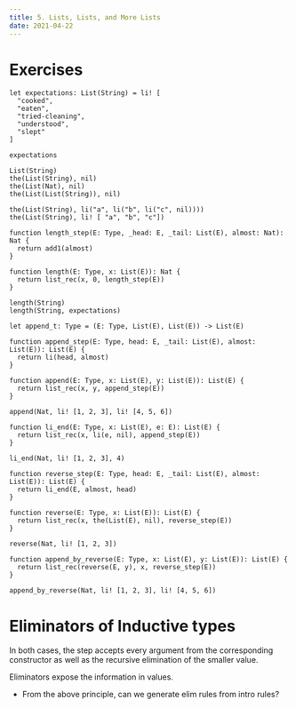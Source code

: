```yaml
---
title: 5. Lists, Lists, and More Lists
date: 2021-04-22
---
```


# Exercises

``` cicada
let expectations: List(String) = li! [
  "cooked",
  "eaten",
  "tried-cleaning",
  "understood",
  "slept"
]

expectations

List(String)
the(List(String), nil)
the(List(Nat), nil)
the(List(List(String)), nil)

the(List(String), li("a", li("b", li("c", nil))))
the(List(String), li! [ "a", "b", "c"])

function length_step(E: Type, _head: E, _tail: List(E), almost: Nat): Nat {
  return add1(almost)
}

function length(E: Type, x: List(E)): Nat {
  return list_rec(x, 0, length_step(E))
}

length(String)
length(String, expectations)

let append_t: Type = (E: Type, List(E), List(E)) -> List(E)

function append_step(E: Type, head: E, _tail: List(E), almost: List(E)): List(E) {
  return li(head, almost)
}

function append(E: Type, x: List(E), y: List(E)): List(E) {
  return list_rec(x, y, append_step(E))
}

append(Nat, li! [1, 2, 3], li! [4, 5, 6])

function li_end(E: Type, x: List(E), e: E): List(E) {
  return list_rec(x, li(e, nil), append_step(E))
}

li_end(Nat, li! [1, 2, 3], 4)

function reverse_step(E: Type, head: E, _tail: List(E), almost: List(E)): List(E) {
  return li_end(E, almost, head)
}

function reverse(E: Type, x: List(E)): List(E) {
  return list_rec(x, the(List(E), nil), reverse_step(E))
}

reverse(Nat, li! [1, 2, 3])

function append_by_reverse(E: Type, x: List(E), y: List(E)): List(E) {
  return list_rec(reverse(E, y), x, reverse_step(E))
}

append_by_reverse(Nat, li! [1, 2, 3], li! [4, 5, 6])
```

# Eliminators of Inductive types

In both cases,
the step accepts every argument
from the corresponding constructor
as well as the recursive elimination of the smaller value.

Eliminators expose the information in values.

- From the above principle, can we generate elim rules from intro rules?
